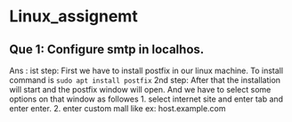 # Linux_assignemt
## Que 1: Configure smtp in localhos.
Ans : 
ist step: First we have to install postfix in our linux machine. To install command is
	```sudo apt install postfix```
2nd step: After that the installation will start and the postfix window will open. And we have to select some options on that window as followes
	1. select internet site and enter tab and enter enter.
	2. enter custom mall like ex: host.example.com
